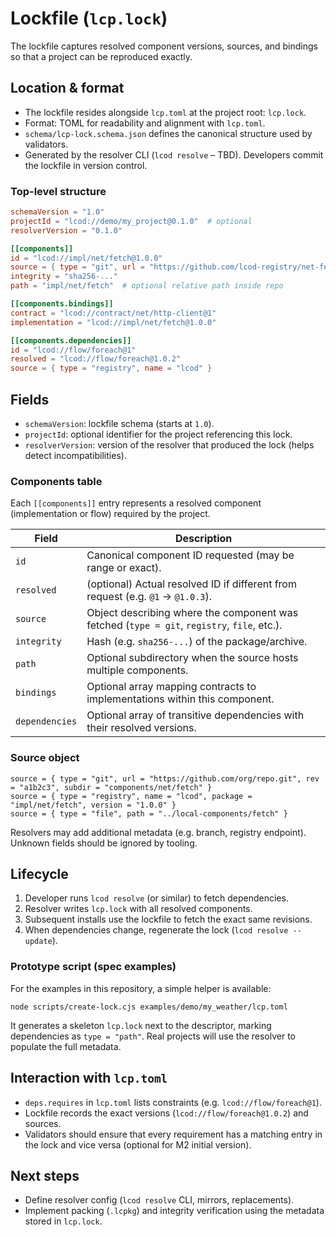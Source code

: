 # Lockfile (`lcp.lock`)

The lockfile captures resolved component versions, sources, and bindings so that a project can be reproduced exactly.

## Location & format

- The lockfile resides alongside `lcp.toml` at the project root: `lcp.lock`.
- Format: TOML for readability and alignment with `lcp.toml`.
- `schema/lcp-lock.schema.json` defines the canonical structure used by validators.
- Generated by the resolver CLI (`lcod resolve` – TBD). Developers commit the lockfile in version control.

### Top-level structure

```toml
schemaVersion = "1.0"
projectId = "lcod://demo/my_project@0.1.0"  # optional
resolverVersion = "0.1.0"

[[components]]
id = "lcod://impl/net/fetch@1.0.0"
source = { type = "git", url = "https://github.com/lcod-registry/net-fetch.git", rev = "a1b2c3" }
integrity = "sha256-..."
path = "impl/net/fetch"  # optional relative path inside repo

[[components.bindings]]
contract = "lcod://contract/net/http-client@1"
implementation = "lcod://impl/net/fetch@1.0.0"

[[components.dependencies]]
id = "lcod://flow/foreach@1"
resolved = "lcod://flow/foreach@1.0.2"
source = { type = "registry", name = "lcod" }
```

## Fields

- `schemaVersion`: lockfile schema (starts at `1.0`).
- `projectId`: optional identifier for the project referencing this lock.
- `resolverVersion`: version of the resolver that produced the lock (helps detect incompatibilities).

### Components table

Each `[[components]]` entry represents a resolved component (implementation or flow) required by the project.

| Field           | Description |
|-----------------|-------------|
| `id`            | Canonical component ID requested (may be range or exact). |
| `resolved`      | (optional) Actual resolved ID if different from request (e.g. `@1` → `@1.0.3`). |
| `source`        | Object describing where the component was fetched (`type = git`, `registry`, `file`, etc.). |
| `integrity`     | Hash (e.g. `sha256-...`) of the package/archive. |
| `path`          | Optional subdirectory when the source hosts multiple components.
| `bindings`      | Optional array mapping contracts to implementations within this component.
| `dependencies`  | Optional array of transitive dependencies with their resolved versions.

### Source object

```
source = { type = "git", url = "https://github.com/org/repo.git", rev = "a1b2c3", subdir = "components/net/fetch" }
source = { type = "registry", name = "lcod", package = "impl/net/fetch", version = "1.0.0" }
source = { type = "file", path = "../local-components/fetch" }
```

Resolvers may add additional metadata (e.g. branch, registry endpoint). Unknown fields should be ignored by tooling.

## Lifecycle

1. Developer runs `lcod resolve` (or similar) to fetch dependencies.
2. Resolver writes `lcp.lock` with all resolved components.
3. Subsequent installs use the lockfile to fetch the exact same revisions.
4. When dependencies change, regenerate the lock (`lcod resolve --update`).

### Prototype script (spec examples)

For the examples in this repository, a simple helper is available:

```
node scripts/create-lock.cjs examples/demo/my_weather/lcp.toml
```

It generates a skeleton `lcp.lock` next to the descriptor, marking dependencies as `type = "path"`. Real projects will use the resolver to populate the full metadata.

## Interaction with `lcp.toml`

- `deps.requires` in `lcp.toml` lists constraints (e.g. `lcod://flow/foreach@1`).
- Lockfile records the exact versions (`lcod://flow/foreach@1.0.2`) and sources.
- Validators should ensure that every requirement has a matching entry in the lock and vice versa (optional for M2 initial version).

## Next steps

- Define resolver config (`lcod resolve` CLI, mirrors, replacements).
- Implement packing (`.lcpkg`) and integrity verification using the metadata stored in `lcp.lock`.
